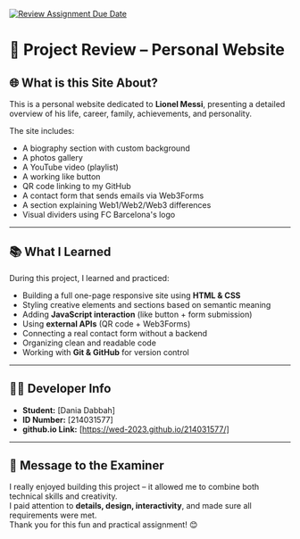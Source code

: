 [![Review Assignment Due Date](https://classroom.github.com/assets/deadline-readme-button-22041afd0340ce965d47ae6ef1cefeee28c7c493a6346c4f15d667ab976d596c.svg)](https://classroom.github.com/a/89IMDEJr)

# 📄 Project Review – Personal Website

## 🌐 What is this Site About?

This is a personal website dedicated to **Lionel Messi**, presenting a detailed overview of his life, career, family, achievements, and personality.

The site includes:
- A biography section with custom background
- A photos gallery
- A YouTube video (playlist)
- A working like button
- QR code linking to my GitHub
- A contact form that sends emails via Web3Forms
- A section explaining Web1/Web2/Web3 differences
- Visual dividers using FC Barcelona's logo

---

## 📚 What I Learned

During this project, I learned and practiced:

- Building a full one-page responsive site using **HTML & CSS**
- Styling creative elements and sections based on semantic meaning
- Adding **JavaScript interaction** (like button + form submission)
- Using **external APIs** (QR code + Web3Forms)
- Connecting a real contact form without a backend
- Organizing clean and readable code
- Working with **Git & GitHub** for version control

---

## 👨‍💻 Developer Info

- **Student:** [Dania Dabbah]  
- **ID Number:** [214031577]  
- **github.io Link:** [https://wed-2023.github.io/214031577/]
---

## 📝 Message to the Examiner

I really enjoyed building this project – it allowed me to combine both technical skills and creativity.  
I paid attention to **details, design, interactivity**, and made sure all requirements were met.  
Thank you for this fun and practical assignment! 😊

